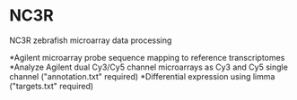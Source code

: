 # NC3R
NC3R zebrafish microarray data processing

   *Agilent microarray probe sequence mapping to reference transcriptomes 
   *Analyze Agilent dual Cy3/Cy5 channel microarrays as Cy3 and Cy5 single channel ("annotation.txt" required)
   *Differential expression using limma ("targets.txt" required) 
